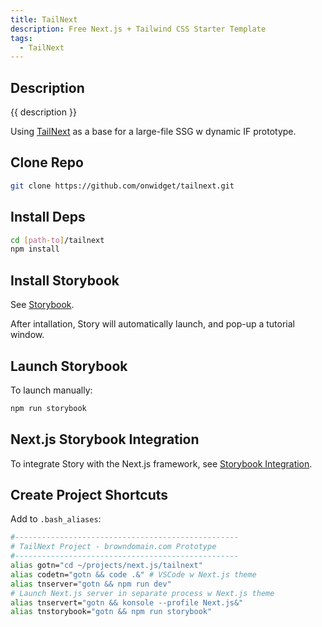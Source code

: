 ```yaml
---
title: TailNext
description: Free Next.js + Tailwind CSS Starter Template
tags:
  - TailNext
---
```


## Description

{{ description }}

Using [TailNext](https://tailnext.vercel.app/) as a base for a large-file SSG w dynamic IF prototype.

## Clone Repo

```bash
git clone https://github.com/onwidget/tailnext.git
```

## Install Deps

```bash
cd [path-to]/tailnext
npm install
```

## Install Storybook

See [Storybook](../../../../tooling/apps/storybook/index.md).

After intallation, Story will automatically launch, and pop-up a tutorial window.

## Launch Storybook

To launch manually:

```bash
npm run storybook
```

## Next.js Storybook Integration 

To integrate Story with the Next.js framework, see [Storybook Integration](../storybook-for-next.md).

## Create Project Shortcuts
 
 Add to `.bash_aliases`:

```sh
#--------------------------------------------------
# TailNext Project - browndomain.com Prototype
#--------------------------------------------------
alias gotn="cd ~/projects/next.js/tailnext" 
alias codetn="gotn && code .&" # VSCode w Next.js theme
alias tnserver="gotn && npm run dev"
# Launch Next.js server in separate process w Next.js theme
alias tnservert="gotn && konsole --profile Next.js&" 
alias tnstorybook="gotn && npm run storybook"
```


